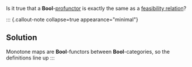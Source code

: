 Is it true that a **Bool**-[profunctor](/docs/math/defs/vprof.qmd) is exactly 
the same as a [feasibility relation](/docs/math/defs/feasibility_relation.qmd)?

::: {.callout-note collapse=true appearance="minimal"}
## Solution
Monotone maps are **Bool**-functors between **Bool**-categories, so the 
definitions line up
:::
